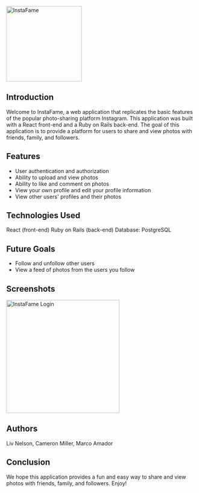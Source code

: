 <img src='https://liv-creative.com/wp-content/uploads/2023/02/instafame-logo.png' alt='InstaFame' width='200'>

## Introduction
Welcome to InstaFame, a web application that replicates the basic features of the popular photo-sharing platform Instagram. This application was built with a React front-end and a Ruby on Rails back-end. The goal of this application is to provide a platform for users to share and view photos with friends, family, and followers.

## Features
- User authentication and authorization
- Ability to upload and view photos
- Ability to like and comment on photos
- View your own profile and edit your profile information
- View other users' profiles and their photos

## Technologies Used
React (front-end)
Ruby on Rails (back-end)
Database: PostgreSQL

## Future Goals
- Follow and unfollow other users
- View a feed of photos from the users you follow

## Screenshots
<img src='https://liv-creative.com/wp-content/uploads/2023/02/InstaFame-Landing.png' alt='InstaFame Login' width='300'>

## Authors
Liv Nelson, Cameron Miller, Marco Amador

## Conclusion
We hope this application provides a fun and easy way to share and view photos with friends, family, and followers. Enjoy!
